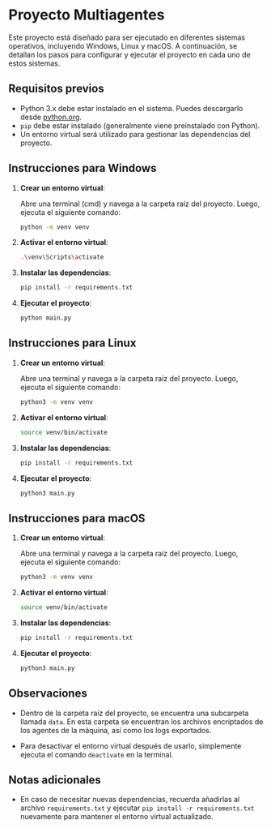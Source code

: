 
# Proyecto Multiagentes

Este proyecto está diseñado para ser ejecutado en diferentes sistemas operativos, incluyendo Windows, Linux y macOS. A continuación, se detallan los pasos para configurar y ejecutar el proyecto en cada uno de estos sistemas.

## Requisitos previos

- Python 3.x debe estar instalado en el sistema. Puedes descargarlo desde [python.org](https://www.python.org/downloads/).
- `pip` debe estar instalado (generalmente viene preinstalado con Python).
- Un entorno virtual será utilizado para gestionar las dependencias del proyecto.

## Instrucciones para Windows

1. **Crear un entorno virtual**:

   Abre una terminal (cmd) y navega a la carpeta raíz del proyecto. Luego, ejecuta el siguiente comando:

   ```bash
   python -m venv venv
   ```

2. **Activar el entorno virtual**:

   ```bash
   .\venv\Scripts\activate
   ```

3. **Instalar las dependencias**:

   ```bash
   pip install -r requirements.txt
   ```

4. **Ejecutar el proyecto**:

   ```bash
   python main.py
   ```

## Instrucciones para Linux

1. **Crear un entorno virtual**:

   Abre una terminal y navega a la carpeta raíz del proyecto. Luego, ejecuta el siguiente comando:

   ```bash
   python3 -m venv venv
   ```

2. **Activar el entorno virtual**:

   ```bash
   source venv/bin/activate
   ```

3. **Instalar las dependencias**:

   ```bash
   pip install -r requirements.txt
   ```

4. **Ejecutar el proyecto**:

   ```bash
   python3 main.py
   ```

## Instrucciones para macOS

1. **Crear un entorno virtual**:

   Abre una terminal y navega a la carpeta raíz del proyecto. Luego, ejecuta el siguiente comando:

   ```bash
   python3 -m venv venv
   ```

2. **Activar el entorno virtual**:

   ```bash
   source venv/bin/activate
   ```

3. **Instalar las dependencias**:

   ```bash
   pip install -r requirements.txt
   ```

4. **Ejecutar el proyecto**:

   ```bash
   python3 main.py
   ```

## Observaciones

- Dentro de la carpeta raíz del proyecto, se encuentra una subcarpeta llamada `data`. En esta carpeta se encuentran los archivos encriptados de los agentes de la máquina, así como los logs exportados.

- Para desactivar el entorno virtual después de usarlo, simplemente ejecuta el comando `deactivate` en la terminal.

## Notas adicionales

- En caso de necesitar nuevas dependencias, recuerda añadirlas al archivo `requirements.txt` y ejecutar `pip install -r requirements.txt` nuevamente para mantener el entorno virtual actualizado.
